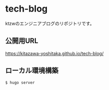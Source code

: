 # tech-blog
ktzwのエンジニアブログのリポジトリです。

## 公開用URL
https://kitazawa-yoshitaka.github.io/tech-blog/

## ローカル環境構築
`$ hugo server`
